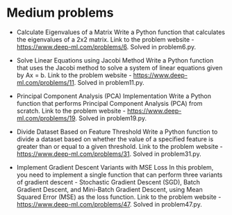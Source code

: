 # Medium problems
* Calculate Eigenvalues of a Matrix
Write a Python function that calculates the eigenvalues of a 2x2 matrix.
Link to the problem website - https://www.deep-ml.com/problems/6.
Solved in problem6.py.

* Solve Linear Equations using Jacobi Method
Write a Python function that uses the Jacobi method to solve a system of linear equations given by Ax = b.
Link to the problem website - https://www.deep-ml.com/problems/11.
Solved in problem11.py.

* Principal Component Analysis (PCA) Implementation
Write a Python function that performs Principal Component Analysis (PCA) from scratch.
Link to the problem website - https://www.deep-ml.com/problems/19.
Solved in problem19.py.

* Divide Dataset Based on Feature Threshold
Write a Python function to divide a dataset based on whether the value of a specified feature is greater than or equal to a given threshold.
Link to the problem website - https://www.deep-ml.com/problems/31.
Solved in problem31.py.

* Implement Gradient Descent Variants with MSE Loss
In this problem, you need to implement a single function that can perform three variants of gradient descent - Stochastic Gradient Descent (SGD), Batch Gradient Descent, and Mini-Batch Gradient Descent, using Mean Squared Error (MSE) as the loss function.
Link to the problem website - https://www.deep-ml.com/problems/47.
Solved in problem47.py.